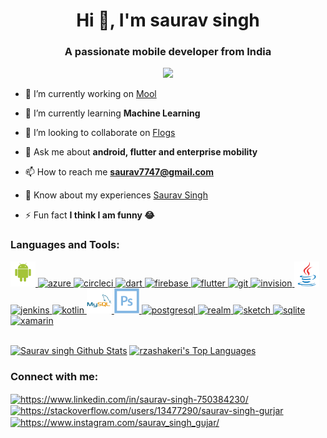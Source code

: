 <h1 align="center">Hi 👋, I'm saurav singh</h1>
<h3 align="center">A passionate mobile developer from India</h3>

<p align="center"> <a href="https://www.instagram.com/saurav_singh_gujar/" target="blank"><img src="https://img.shields.io/badge/Follow%20on%20Instagram-Sauravsingh-red" /></a> </p>

- 🔭 I’m currently working on [Mool](https://mool.one)

- 🌱 I’m currently learning **Machine Learning**

- 👯 I’m looking to collaborate on [Flogs](https://github.com/sauravgurjar)

- 💬 Ask me about **android, flutter and enterprise mobility**

- 📫 How to reach me **saurav7747@gmail.com**

- 📄 Know about my experiences [Saurav Singh](https://www.linkedin.com/in/saurav-singh-750384230/)

- ⚡ Fun fact **I think I am funny 😂**

<h3 align="left">Languages and Tools:</h3>
<p align="left"> <a href="https://developer.android.com" target="_blank"> <img src="https://raw.githubusercontent.com/devicons/devicon/master/icons/android/android-original-wordmark.svg" alt="android" width="40" height="40"/> </a> <a href="https://azure.microsoft.com/en-in/" target="_blank"> <img src="https://www.vectorlogo.zone/logos/microsoft_azure/microsoft_azure-icon.svg" alt="azure" width="40" height="40"/> </a> <a href="https://circleci.com" target="_blank"> <img src="https://www.vectorlogo.zone/logos/circleci/circleci-icon.svg" alt="circleci" width="40" height="40"/> </a> <a href="https://dart.dev" target="_blank"> <img src="https://www.vectorlogo.zone/logos/dartlang/dartlang-icon.svg" alt="dart" width="40" height="40"/> </a> <a href="https://firebase.google.com/" target="_blank"> <img src="https://www.vectorlogo.zone/logos/firebase/firebase-icon.svg" alt="firebase" width="40" height="40"/> </a> <a href="https://flutter.dev" target="_blank"> <img src="https://www.vectorlogo.zone/logos/flutterio/flutterio-icon.svg" alt="flutter" width="40" height="40"/> </a> <a href="https://git-scm.com/" target="_blank"> <img src="https://www.vectorlogo.zone/logos/git-scm/git-scm-icon.svg" alt="git" width="40" height="40"/> </a> <a href="https://www.invisionapp.com/" target="_blank"> <img src="https://www.vectorlogo.zone/logos/invisionapp/invisionapp-icon.svg" alt="invision" width="40" height="40"/> </a> <a href="https://www.java.com" target="_blank"> <img src="https://raw.githubusercontent.com/devicons/devicon/master/icons/java/java-original.svg" alt="java" width="40" height="40"/> </a> <a href="https://www.jenkins.io" target="_blank"> <img src="https://www.vectorlogo.zone/logos/jenkins/jenkins-icon.svg" alt="jenkins" width="40" height="40"/> </a> <a href="https://kotlinlang.org" target="_blank"> <img src="https://www.vectorlogo.zone/logos/kotlinlang/kotlinlang-icon.svg" alt="kotlin" width="40" height="40"/> </a> <a href="https://www.mysql.com/" target="_blank"> <img src="https://raw.githubusercontent.com/devicons/devicon/master/icons/mysql/mysql-original-wordmark.svg" alt="mysql" width="40" height="40"/> </a> <a href="https://www.photoshop.com/en" target="_blank"> <img src="https://raw.githubusercontent.com/devicons/devicon/master/icons/photoshop/photoshop-line.svg" alt="photoshop" width="40" height="40"/> </a> <a href="https://www.postgresql.org" target="_blank"> <img 
                                                                                                                                                                                                                                                                                                                                                                                                                                                                                                                                                                                                                                                                                                                                                                                                                                                                                                                                                                                                                                                                                                                                                                                                                                                                                                                                                                                                                                                                                                                                                                                                                                                                                                                                                                                                                                                                                                                                                                                                                                                                                                                                                                                                                                                                                                                                                                                                                                                                                      src="https://raw.githubusercontent.com/devicons/devicon/master/icons/postgresql/postgresql-original-wordmark.svg" alt="postgresql" width="40" height="40"/> </a> <a href="https://realm.io/" target="_blank"> <img src="https://raw.githubusercontent.com/bestofjs/bestofjs-webui/8665e8c267a0215f3159df28b33c365198101df5/public/logos/realm.svg" alt="realm" width="40" height="40"/> </a> <a href="https://www.sketch.com/" target="_blank"> <img src="https://www.vectorlogo.zone/logos/sketchapp/sketchapp-icon.svg" alt="sketch" width="40" height="40"/> </a> <a href="https://www.sqlite.org/" target="_blank"> <img src="https://www.vectorlogo.zone/logos/sqlite/sqlite-icon.svg" alt="sqlite" width="40" height="40"/> </a> <a href="https://dotnet.microsoft.com/apps/xamarin" target="_blank"> <img src="https://raw.githubusercontent.com/detain/svg-logos/780f25886640cef088af994181646db2f6b1a3f8/svg/xamarin.svg" alt="xamarin" width="40" height="40"/> </a> <a href="https://www.adobe.com/products/xd.html" target="_blank"> </a> </p>
<p>&nbsp<br/>
    <a href="https://github.com/anuraghazra/github-readme-stats"><img alt="Saurav singh Github Stats" src="https://github-readme-stats.vercel.app/api/?username=sauravgurjar&show_icons=true&count_private=true&theme=default&hide_border=true&bg_color=fff&title_color=00E676&icon_color=00E676%22%20height=%22192px"/></a>
  <a href="https://github.com/anuraghazra/github-readme-stats"><img alt="rzashakeri's Top Languages" src="https://github-readme-stats.vercel.app/api/top-langs/?username=sauravgurjar&langs_count=8&layout=compact&theme=default&hide_border=true&bg_color=fff&title_color=000&icon_color=000" height="192px"/></a>
  <br/></p>
<h3 align="left">Connect with me:</h3>
<p align="left">


<a href="https://www.linkedin.com/in/saurav-singh-750384230/" target="blank"><img align="center" src="https://img.icons8.com/fluent/96/000000/linkedin.png" alt="https://www.linkedin.com/in/saurav-singh-750384230/" height="40" width="40" /></a>
<a href="https://stackoverflow.com/users/13477290/saurav-singh-gurjar" target="blank"><img align="center" src="https://img.icons8.com/color/96/000000/stackoverflow.png" alt="https://stackoverflow.com/users/13477290/saurav-singh-gurjar" height="40" width="40" /></a>
<a href="https://www.instagram.com/saurav_singh_gujar/" target="blank"><img align="center" src="https://img.icons8.com/fluent/96/000000/instagram-new.png" alt="https://www.instagram.com/saurav_singh_gujar/" height="40" width="40" /></a>

